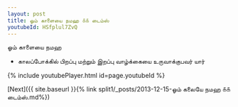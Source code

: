 ```yaml
---
layout: post
title: ஓம் காளையை நமஹ ௧௧ டைம்ஸ்
youtubeId: HSfplul7ZvQ
---
```

 
 
 ஓம் காளையை நமஹ  
 
 -  காலப்போக்கில் பிறப்பு மற்றும் இறப்பு வாழ்க்கையை உருவாக்குபவர் யார் 
 
  
 
  
 
 
 
 
 
 


{% include youtubePlayer.html id=page.youtubeId %}
 
[Next]({{ site.baseurl }}{% link  split1/_posts/2013-12-15-ஓம் கலையே நமஹ ௧௧ டைம்ஸ்.md%})
 

